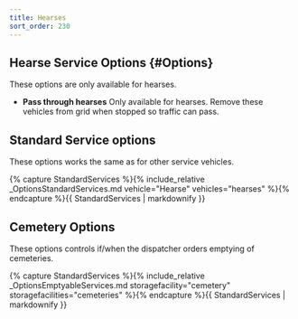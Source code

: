 ```yaml
---
title: Hearses
sort_order: 230
---
```

## Hearse Service Options {#Options}

These options are only available for hearses.

- **Pass through hearses**
  Only available for hearses. Remove these vehicles from grid when stopped so traffic can pass.

## Standard Service options

These options works the same as for other service vehicles.

{% capture StandardServices %}{% include_relative _OptionsStandardServices.md vehicle="Hearse" vehicles="hearses" %}{% endcapture %}{{ StandardServices | markdownify }}

## Cemetery Options

These options controls if/when the dispatcher orders emptying of cemeteries.

{% capture StandardServices %}{% include_relative _OptionsEmptyableServices.md storagefacility="cemetery" storagefacilities="cemeteries" %}{% endcapture %}{{ StandardServices | markdownify }}
